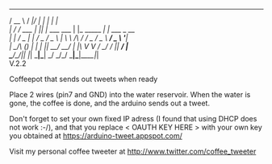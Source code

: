  _____        __  __          _____                 _              
/  __ \      / _|/ _|        |_   _|               | |             
| /  \/ ___ | |_| |_ ___  ___  | |_      _____  ___| |_ ___ _ __   
| |    / _ \|  _|  _/ _ \/ _ \ | \ \ /\ / / _ \/ _ \ __/ _ \ '__|  
| \__/\ (_) | | | ||  __/  __/ | |\ V  V /  __/  __/ ||  __/ |     
 \____/\___/|_| |_| \___|\___| \_/ \_/\_/ \___|\___|\__\___|_|     
                                                          V.2.2         

Coffeepot that sends out tweets when ready

Place 2 wires (pin7 and GND) into the water reservoir.
When the water is gone, the coffee is done, and the arduino sends out a tweet.

Don't forget to set your own fixed IP adress (I found that using DHCP does not work :-/), 
and that you replace < OAUTH KEY HERE > with your own key you obtained at https://arduino-tweet.appspot.com/

Visit my personal coffee tweeter at http://www.twitter.com/coffee_tweeter

